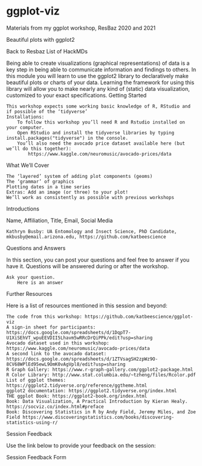 # ggplot-viz
Materials from my ggplot workshop, ResBaz 2020 and 2021

Beautiful plots with ggplot2

Back to Resbaz List of HackMDs

Being able to create visualizations (graphical representations) of data is a key step in being able to communicate information and findings to others. In this module you will learn to use the ggplot2 library to declaratively make beautiful plots or charts of your data. Learning the framework for using this library will allow you to make nearly any kind of (static) data visualization, customized to your exact specifications.
Getting Started

    This workshop expects some working basic knowledge of R, RStudio and if possible of the ‘tidyverse’
    Installations:
        To follow this workshop you’ll need R and Rstudio installed on your computer.
        Open RStudio and install the tidyverse libraries by typing install.packages("tidyverse") in the console.
        You’ll also need the avocado price dataset available here (but we’ll do this together):
            https://www.kaggle.com/neuromusic/avocado-prices/data

What We’ll Cover

    The ‘layered’ system of adding plot components (geoms)
    The ‘grammar’ of graphics
    Plotting dates in a time series
    Extras: Add an image (or three) to your plot!
    We’ll work as consistently as possible with previous workshops

Introductions

Name, Affiliation, Title, Email, Social Media

    Kathryn Busby: UA Entomology and Insect Science, PhD Candidate, mkbusby@email.arizona.edu, https://github.com/katbeescience

Questions and Answers

In this section, you can post your questions and feel free to answer if you have it. Questions will be answered during or after the workshop.

    Ask your question.
        Here is an answer

Further Resources

Here is a list of resources mentioned in this session and beyond:

    The code from this workshop: https://github.com/katbeescience/ggplot-viz
    A sign-in sheet for participants: https://docs.google.com/spreadsheets/d/1DqpT7-U1XiSEhVT_wpuEEVDII5Lhavm5wRRcDrQiPPk/edit?usp=sharing
    Avocado dataset used in this workshop: https://www.kaggle.com/neuromusic/avocado-prices/data
    A second link to the avocado dataset: https://docs.google.com/spreadsheets/d/1ZTVsagSH2zpWz9O-8CV68WPlEd95ewL9OmK0vAgVpl8/edit?usp=sharing
    R Graph Gallery: https://www.r-graph-gallery.com/ggplot2-package.html
    R Color Library: http://www.stat.columbia.edu/~tzheng/files/Rcolor.pdf
    List of ggplot themes: https://ggplot2.tidyverse.org/reference/ggtheme.html
    ggplot2 documentation: https://ggplot2.tidyverse.org/index.html
    THE ggplot Book: https://ggplot2-book.org/index.html
    Book: Data Visualization, A Practical Introduction by Kieran Healy. https://socviz.co/index.html#preface
    Book: Discovering Statistics in R by Andy Field, Jeremy Miles, and Zoe Field https://www.discoveringstatistics.com/books/discovering-statistics-using-r/

Session Feedback

Use the link below to provide your feedback on the session:

Session Feedback Form
